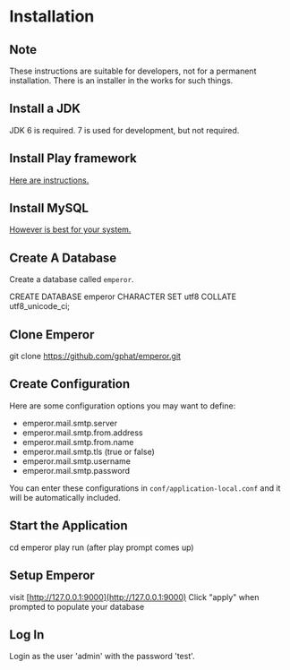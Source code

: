 # Installation

## Note

These instructions are suitable for developers, not for a permanent installation.
There is an installer in the works for such things.

## Install a JDK

JDK 6 is required.  7 is used for development, but not required.

## Install Play framework

[Here are instructions.](http://www.playframework.org/documentation/2.0.2/Installing)

## Install MySQL

[However is best for your system.](http://dev.mysql.com/downloads/)

## Create A Database

Create a database called `emperor`.

  CREATE DATABASE emperor CHARACTER SET utf8 COLLATE utf8_unicode_ci;

## Clone Emperor

  git clone https://github.com/gphat/emperor.git

## Create Configuration

Here are some configuration options you may want to define:

* emperor.mail.smtp.server
* emperor.mail.smtp.from.address
* emperor.mail.smtp.from.name
* emperor.mail.smtp.tls (true or false)
* emperor.mail.smtp.username
* emperor.mail.smtp.password

You can enter these configurations in `conf/application-local.conf` and it
will be automatically included.

## Start the Application

  cd emperor
  play
  run (after play prompt comes up)

## Setup Emperor

  visit [http://127.0.0.1:9000](http://127.0.0.1:9000)
  Click "apply" when prompted to populate your database

## Log In

Login as the user 'admin' with the password 'test'.
